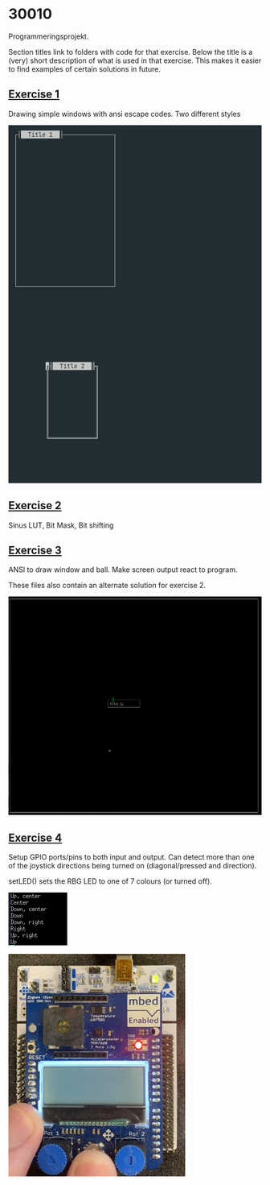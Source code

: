 # 30010
Programmeringsprojekt.

Section titles link to folders with code for that exercise. Below the title is a (very) short description of what is used in that exercise. This makes it easier to find examples of certain solutions in future. 

## [Exercise 1](https://github.com/Group-00000011/30010/tree/main/journal/exc1)
Drawing simple windows with ansi escape codes. Two different styles

![Two windows drawn in to a terminal with ansi escape codes](journal/exc1/imgs/windows.png "Escape code windows")

## [Exercise 2](https://github.com/Group-00000011/30010/tree/main/journal/exc2)

Sinus LUT, Bit Mask, Bit shifting

## [Exercise 3](https://github.com/Group-00000011/30010/tree/main/journal/exc3)

ANSI to draw window and ball. Make screen output react to program. 

These files also contain an alternate solution for exercise 2. 


![Ball simulation from exercise 3](journal/exc3/imgs/bold.png "Ball Simulation")

## [Exercise 4](https://github.com/Group-00000011/30010/tree/main/journal/exc4)

Setup GPIO ports/pins to both input and output. Can detect more than one of the joystick directions being turned on (diagonal/pressed and direction). 

setLED() sets the RBG LED to one of 7 colours (or turned off). 

![Terminal output from exercise 4](journal/exc4/imgs/terminal-output.png "Terminal Output")

![Lit LED in exercise 4](journal/exc4/imgs/LED.png "Lid LED")
